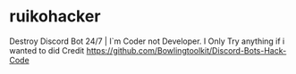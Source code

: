 # ruikohacker
Destroy Discord Bot 24/7 | I`m Coder not Developer. I Only Try anything if i wanted to did
Credit https://github.com/Bowlingtoolkit/Discord-Bots-Hack-Code
